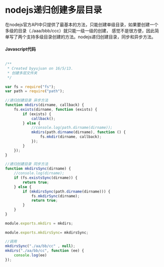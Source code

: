 # nodejs递归创建多层目录

在nodejs官方API中只提供了最基本的方法，只能创建单级目录，如果要创建一个多级的目录（./aaa/bbb/ccc）就只能一级一级的创建，
感觉不是很方便，因此简单写了两个支持多级目录创建的方法。nodejs递归创建目录，同步和异步方法。 

#### Javascript代码

```javascript

/** 
 * Created byyujuan on 16/5/13. 
 * 创建多层文件夹
 */  
  
var fs = require("fs");  
var path = require("path");  
  
//递归创建目录 异步方法  
function mkdirs(dirname, callback) {  
    fs.exists(dirname, function (exists) {  
        if (exists) {  
            callback();  
        } else {  
            //console.log(path.dirname(dirname));  
            mkdirs(path.dirname(dirname), function () {  
                fs.mkdir(dirname, callback);  
            });  
        }  
    });  
}  
  
//递归创建目录 同步方法  
function mkdirsSync(dirname) {  
    //console.log(dirname);  
    if (fs.existsSync(dirname)) {  
        return true;  
    } else {  
        if (mkdirsSync(path.dirname(dirname))) {  
            fs.mkdirSync(dirname);  
            return true;  
        }  
    }  
}  
  
module.exports.mkdirs = mkdirs;  
  
module.exports.mkdirsSync= mkdirsSync;  
  
//调用  
mkdirsSync("./aa/bb/cc" , null);  
mkdirs("./aa/bb/cc", function (ee) {  
    console.log(ee)  
});  

```
